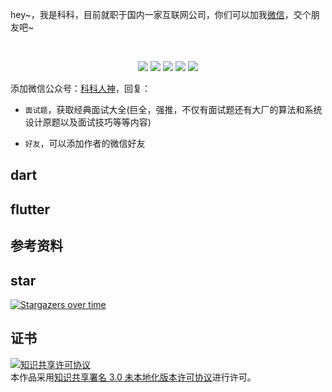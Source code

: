 <!--
 * @Author: shgopher shgopher@gmail.com
 * @Date: 2024-01-29 21:57:56
 * @LastEditors: shgopher shgopher@gmail.com
 * @LastEditTime: 2024-01-29 22:08:17
 * @FilePath: /FlutterFamily/README.md
 * @Description: 
 * 
 * Copyright (c) 2024 by shgopher, All Rights Reserved. 
-->
<p align="left">
hey~，我是科科，目前就职于国内一家互联网公司，你们可以加我<a href="#wechat.png">微信</a>，交个朋友吧~
</p>
<br>
<p align="center">
<a href='#wechat.png'
 target="_blank"><img src="https://img.shields.io/static/v1?label=%E7%A7%91%E7%A7%91%E4%BA%BA%E7%A5%9E&message=%E5%85%AC%E4%BC%97%E5%8F%B7&color="></a>
<a href="https://space.bilibili.com/478621088" target="_blank"><img src="https://img.shields.io/static/v1?label=bilibili&message=b%E7%AB%99&color=blue"></a>
<a href="https://www.zhihu.com/people/shgopher" target="_blank"><img src="https://img.shields.io/static/v1?label=zhihu&message=%E7%9F%A5%E4%B9%8E&color=blue"></a>
<a href="https://blog.csdn.net/zyfljxzby" target="_blank"><img src="https://img.shields.io/static/v1?label=csdn&message=CSDN&color=red"></a>
<a href="https://www.toutiao.com/c/user/token/MS4wLjABAAAAIGeO1-kCUelF-G8GW3AvJlrEL7tiO24WHJmnX4nV1bs" target="_blank"><img src="https://img.shields.io/static/v1?label=toutiao&message=%E5%A4%B4%E6%9D%A1&color=red"></a>
</p>

添加微信公众号：<a href="#wechat.png">科科人神</a>，回复：
- `面试题`，获取经典面试大全(巨全，强推，不仅有面试题还有大厂的算法和系统设计原题以及面试技巧等等内容)

- `好友`，可以添加作者的微信好友

## dart
## flutter
## 参考资料

## star
[![Stargazers over time](https://starchart.cc/shgopher/FlutterFamily.svg)](https://starchart.cc/shgopher/FlutterFamily)
## 证书
<a rel="license" href="http://creativecommons.org/licenses/by/3.0/"><img alt="知识共享许可协议" style="border-width:0" src="https://i.creativecommons.org/l/by/3.0/88x31.png" /></a><br />本作品采用<a rel="license" href="http://creativecommons.org/licenses/by/3.0/">知识共享署名 3.0 未本地化版本许可协议</a>进行许可。